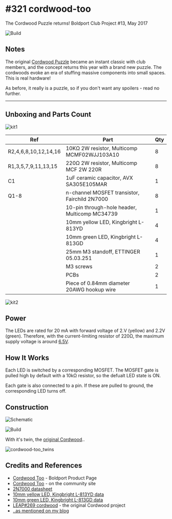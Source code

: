 # #321 cordwood-too

The Cordwood Puzzle returns! Boldport Club Project #13, May 2017

![Build](./assets/cordwood-too_build.jpg?raw=true)

## Notes

The original [Cordwood Puzzle](../cordwood) became an instant classic with club members, and the concept returns this year with a brand new puzzle.
The cordwoods evoke an era of stuffing massive components into small spaces. This is real hardware!

As before, it really is a puzzle, so if you don't want any spoilers - read no further.

---

## Unboxing and Parts Count

![kit1](./assets/kit1.jpg?raw=true)

| Ref                  | Part                                         | Qty |
|----------------------|----------------------------------------------|-----|
| R2,4,6,8,10,12,14,16 | 10KΩ 2W resistor, Multicomp MCMF02WJJ103A10  |  8  |
| R1,3,5,7,9,11,13,15  | 220Ω 2W resistor, Multicomp MCF 2W 220R      |  8  |
| C1                   | 1uF ceramic capacitor, AVX SA305E105MAR      |  1  |
| Q1-8                 | n-channel MOSFET transistor, Fairchild 2N7000|  8  |
|                      | 10-pin through-hole header, Multicomp MC34739|  1  |
|                      | 10mm yellow LED, Kingbright L-813YD          |  4  |
|                      | 10mm green LED, Kingbright L-813GD           |  4  |
|                      | 25mm M3 standoff, ETTINGER 05.03.251         |  1  |
|                      | M3 screws                                    |  2  |
|                      | PCBs                                         |  2  |
|                      | Piece of 0.84mm diameter 20AWG hookup wire   |  1  |

![kit2](./assets/kit2.jpg?raw=true)

## Power

The LEDs are rated for 20 mA with forward voltage of 2.V (yellow) and 2.2V (green).
Therefore, with the current-limiting resistor of 220Ω, the maximum supply voltage is around
[6.5V](https://www.wolframalpha.com/input/?i=2.1V+%2B+20mA+*+220%CE%A9).

## How It Works

Each LED is switched by a corresponding MOSFET.
The MOSFET gate is pulled high by default with a 10kΩ resistor, so the defualt LED state is ON.

Each gate is also connected to a pin. If these are pulled to ground, the corresponding LED turns off.

## Construction

![Schematic](./assets/cordwood-too_schematic.jpg?raw=true)

![Build](./assets/cordwood-too_build.jpg?raw=true)

With it's twin, the [original Cordwood](../cordwood)..

![cordwood-too_twins](./assets/cordwood-too_twins.jpg?raw=true)

## Credits and References
* [Cordwood Too](https://www.boldport.com/products/cordwood-puzzle-too/) - Boldport Product Page
* [Cordwood Too](http://community.boldport.club/projects/p13-cordwood-too/) - on the community site
* [2N7000 datasheet](https://www.futurlec.com/Transistors/2N7000.shtml)
* [10mm yellow LED, Kingbright L-813YD data](http://uk.farnell.com/1142474)
* [10mm green LED, Kingbright L-813GD data](http://uk.farnell.com/1142462)
* [LEAP#269 cordwood](../cordwood) - the original Cordwood project
* [..as mentioned on my blog](https://blog.tardate.com/2017/06/leap321-boldportclub-cordwood-too.html)

